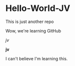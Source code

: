 # Hello-World-JV
This is just another repo

Wow, we're learning GitHub

*jv*

**jv**

I can't believe I'm learning this.
